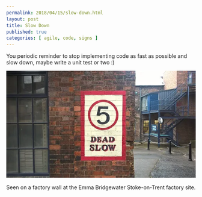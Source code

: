 ```yaml
---
permalink: 2018/04/15/slow-down.html
layout: post
title: Slow Down
published: true
categories: [ agile, code, signs ]
---
```


You periodic reminder to stop implementing code as fast as possible and slow down, maybe 
write a unit test or two :)

![slow down](/img/posts/slow-down/slow-down.webp)

Seen on a factory wall at the Emma Bridgewater Stoke-on-Trent factory site.

